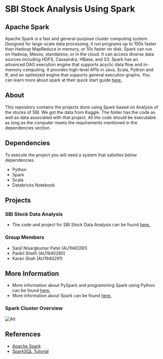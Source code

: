 # SBI Stock Analysis Using Spark

## Apache Spark
Apache Spark is a fast and general-purpose cluster computing system. Designed for large-scale data processing, it run programs up to 100x faster than Hadoop MapReduce in memory, or 10x faster on disk. Spark can run on Hadoop, Mesos, standalone, or in the cloud. It can access diverse data sources including HDFS, Cassandra, HBase, and S3. Spark has an advanced DAG execution engine that supports acyclic data flow and in-memory computing. It provides high-level APIs in Java, Scala, Python and R, and an optimized engine that supports general execution graphs. You can learn more about spark at their quick start guide [here.](http://spark.apache.org/docs/latest/quick-start.html)

## About
This repository contains the projects done using Spark based on Analysis of the stocks of SBI. We got the data from Kaggle. The folder has the code as well as data associated with that project. All the code should be executable as long as the computer meets the requirements mentioned in the dependencies section.

## Dependencies
To execute the project you will need a system that satisfies below dependencies.
- Python
- Spark
- Scala
- Databricks Notebook

## Projects

### SBI Stock Data Analysis
- The code and project for SBI Stock Data Analysis can be found [here.](https://github.com/sarjil07/SBI-StockAnalysis-Using-Spark/tree/main/SBI_Stock_Analysis_Spark_Project)

### Group Members
- Sarjil Nisargkumar Patel (AU1940281)
- Pankil Sheth (AU1940280)
- Karan Shah (AU1940291)

## More Information 
- More information about PySpark and programming Spark using Python can be found [here.](https://spark.apache.org/docs/0.9.1/python-programming-guide.html)
- More information about Spark can be found [here.](http://spark.apache.org/)

### Spark Cluster Overview
![Alt](https://spark.apache.org/docs/latest/img/cluster-overview.png)

## References
- [Apache Spark](https://spark.apache.org/)
- [SparkSQL Tutorial](https://www.tutorialspoint.com/spark_sql/spark_sql_quick_guide.htm)
